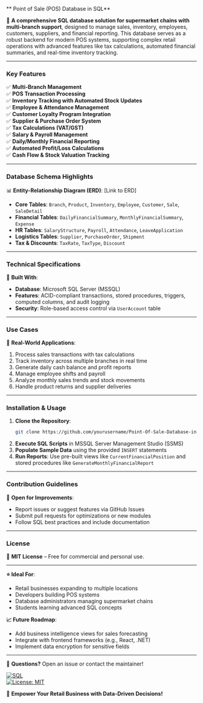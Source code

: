 ** Point of Sale (POS) Database in SQL**  


🚀 **A comprehensive SQL database solution for supermarket chains with multi-branch support**, designed to manage sales, inventory, employees, customers, suppliers, and financial reporting. This database serves as a robust backend for modern POS systems, supporting complex retail operations with advanced features like tax calculations, automated financial summaries, and real-time inventory tracking.

---

### **Key Features**  
✅ **Multi-Branch Management**  
✅ **POS Transaction Processing**  
✅ **Inventory Tracking with Automated Stock Updates**  
✅ **Employee & Attendance Management**  
✅ **Customer Loyalty Program Integration**  
✅ **Supplier & Purchase Order System**  
✅ **Tax Calculations (VAT/GST)**  
✅ **Salary & Payroll Management**  
✅ **Daily/Monthly Financial Reporting**  
✅ **Automated Profit/Loss Calculations**  
✅ **Cash Flow & Stock Valuation Tracking**  

---

### **Database Schema Highlights**  
📊 **Entity-Relationship Diagram (ERD)**: [Link to ERD]  
- **Core Tables**: `Branch`, `Product`, `Inventory`, `Employee`, `Customer`, `Sale`, `SaleDetail`  
- **Financial Tables**: `DailyFinancialSummary`, `MonthlyFinancialSummary`, `Expense`  
- **HR Tables**: `SalaryStructure`, `Payroll`, `Attendance`, `LeaveApplication`  
- **Logistics Tables**: `Supplier`, `PurchaseOrder`, `Shipment`  
- **Tax & Discounts**: `TaxRate`, `TaxType`, `Discount`  

---

### **Technical Specifications**  
🔧 **Built With**:  
- **Database**: Microsoft SQL Server (MSSQL)  
- **Features**: ACID-compliant transactions, stored procedures, triggers, computed columns, and audit logging  
- **Security**: Role-based access control via `UserAccount` table  

---

### **Use Cases**  
🛒 **Real-World Applications**:  
1. Process sales transactions with tax calculations  
2. Track inventory across multiple branches in real time  
3. Generate daily cash balance and profit reports  
4. Manage employee shifts and payroll  
5. Analyze monthly sales trends and stock movements  
6. Handle product returns and supplier deliveries  

---

### **Installation & Usage**  
1. **Clone the Repository**:  
   ```bash  
   git clone https://github.com/yourusername/Point-Of-Sale-Database-in-SQL.git  
   ```  
2. **Execute SQL Scripts** in MSSQL Server Management Studio (SSMS)  
3. **Populate Sample Data** using the provided `INSERT` statements  
4. **Run Reports**: Use pre-built views like `CurrentFinancialPosition` and stored procedures like `GenerateMonthlyFinancialReport`  

---

### **Contribution Guidelines**  
🤝 **Open for Improvements**:  
- Report issues or suggest features via GitHub Issues  
- Submit pull requests for optimizations or new modules  
- Follow SQL best practices and include documentation  

---

### **License**  
📄 **MIT License** – Free for commercial and personal use.  

---

**⭐ Ideal For**:  
- Retail businesses expanding to multiple locations  
- Developers building POS systems  
- Database administrators managing supermarket chains  
- Students learning advanced SQL concepts  

**📈 Future Roadmap**:  
- Add business intelligence views for sales forecasting  
- Integrate with frontend frameworks (e.g., React, .NET)  
- Implement data encryption for sensitive fields  

---

💬 **Questions?** Open an issue or contact the maintainer!  

[![SQL](https://img.shields.io/badge/SQL-MSSQL-blue)](https://www.microsoft.com/sql-server)  
[![License: MIT](https://img.shields.io/badge/License-MIT-yellow)](https://opensource.org/licenses/MIT)  

🚀 **Empower Your Retail Business with Data-Driven Decisions!**
